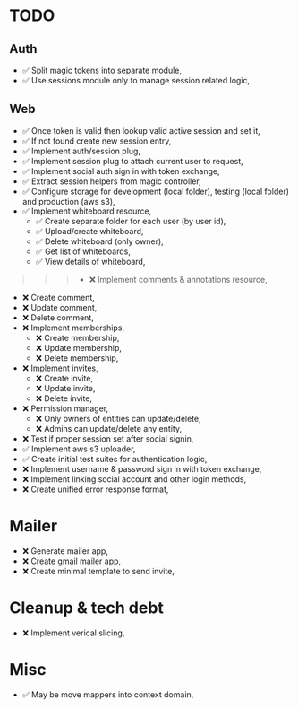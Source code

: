 # TODO

## Auth

* ✅ Split magic tokens into separate module,
* ✅ Use sessions module only to manage session related logic,

## Web

* ✅ Once token is valid then lookup valid active session and set it,
* ✅ If not found create new session entry,
* ✅ Implement auth/session plug,
* ✅ Implement session plug to attach current user to request,
* ✅ Implement social auth sign in with token exchange,
* ✅ Extract session helpers from magic controller,
* ✅ Configure storage for development (local folder), testing (local folder) and production (aws s3),
* ✅ Implement whiteboard resource,
  * ✅ Create separate folder for each user (by user id),
  * ✅ Upload/create whiteboard,
  * ✅ Delete whiteboard (only owner),
  * ✅ Get list of whiteboards,
  * ✅ View details of whiteboard,
>>> * ❌ Implement comments & annotations resource,
  * ❌ Create comment,
  * ❌ Update comment,
  * ❌ Delete comment,
* ❌ Implement memberships,
  * ❌ Create membership,
  * ❌ Update membership,
  * ❌ Delete membership,
* ❌ Implement invites,
  * ❌ Create invite,
  * ❌ Update invite,
  * ❌ Delete invite,
* ❌ Permission manager,
  * ❌ Only owners of entities can update/delete,
  * ❌ Admins can update/delete any entity,
* ❌ Test if proper session set after social signin,
* ✅ Implement aws s3 uploader,
* ✅ Create initial test suites for authentication logic,
* ❌ Implement username & password sign in with token exchange,
* ❌ Implement linking social account and other login methods,
* ❌ Create unified error response format,

# Mailer

* ❌ Generate mailer app,
* ❌ Create gmail mailer app,
* ❌ Create minimal template to send invite,

# Cleanup & tech debt

* ❌ Implement verical slicing,

# Misc

* ✅ May be move mappers into context domain,
